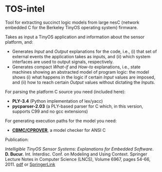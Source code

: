 # TOS-intel
Tool for extracting succinct logic models from large nesC (network embedded C for the Berkeley TinyOS operating system) firmware.

Takes as input a TinyOS application and information about the sensor platform, and:

- Generates _Input_ and _Output_ explanations for the code, i.e., (i) that set of external
events the application takes as inputs, and (ii) which system interfaces are
used to output signals, respectively.
- Generates compact _What-if_ and _How-to_ explanations, i.e., state machines
showing an abstracted model of program logic: the model shows (i) what
happens in the logic if certain _Input_ values are imposed, and (ii) how to
reach certain _Output_ values without dictating the _Inputs_.

For parsing the platform C source you need (included here):
- __PLY-3.4__ (Python implementation of lex/yacc)
- __pycparser-2.03__ (a PLY-based parser for C which, in this version, supports
   C99 and no gcc extensions)

For generating execution paths for the model you need:
- [__CBMC/CPROVER__](http://www.cprover.org/), a model checker for ANSI C 

Publication: 

_Intelligible TinyOS Sensor Systems: Explanations for Embedded Software_. 
__D. Bucur.__
Int. Interdisc. Conf. on Modeling and Using Context. 
Springer Lecture Notes in Computer Science (LNCS), Volume 6967, pages 54-66, 2011. [pdf](http://doina.net/pubs/Context11-Bucur.pdf) or 
[SpringerLink](http://link.springer.com/chapter/10.1007/978-3-642-24279-3_6)
